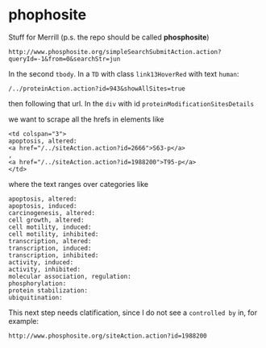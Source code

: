 # phophosite
Stuff for Merrill (p.s. the repo should be called **phosphosite**)


```
http://www.phosphosite.org/simpleSearchSubmitAction.action?queryId=-1&from=0&searchStr=jun
```

In the second `tbody`.  In a `TD` with class `link13HoverRed` with text `human`:
```
/../proteinAction.action?id=943&showAllSites=true
```

then following that url. In the `div` with id `proteinModificationSitesDetails`

we want to scrape all the hrefs in elements like
```
<td colspan="3">
apoptosis, altered:
<a href="/../siteAction.action?id=2666">S63‑p</a>
,
<a href="/../siteAction.action?id=1988200">T95‑p</a>
</td>
```
where the text ranges over categories like
```
apoptosis, altered:
apoptosis, induced:
carcinogenesis, altered:
cell growth, altered:
cell motility, induced:
cell motility, inhibited:
transcription, altered:
transcription, induced:
transcription, inhibited:
activity, induced:
activity, inhibited:
molecular association, regulation:
phosphorylation:
protein stabilization:
ubiquitination:
```

This next step needs clatification, since I do not see a `controlled by` in, for example:
```
http://www.phosphosite.org/siteAction.action?id=1988200
```